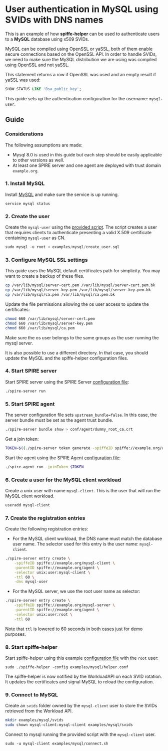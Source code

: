 # User authentication in MySQL using SVIDs with DNS names

This is an example of how **spiffe-helper** can be used to authenticate users to a **MySQL** database using x509 SVIDs.

MySQL can be compiled using OpenSSL or yaSSL, both of them enable secure connections based on the OpenSSL API.
In order to handle SVIDs, we need to make sure the MySQL distribution we are using was compiled using OpenSSL and not yaSSL.

This statement returns a row if OpenSSL was used and an empty result if yaSSL was used:

```sql
SHOW STATUS LIKE 'Rsa_public_key';
```

This guide sets up the authentication configuration for the username: `mysql-user`.

## Guide

### Considerations
The following assumptions are made:
+ Mysql 8.0 is used in this guide but each step should be easily applicable to other versions as well.
+ At least one SPIRE server and one agent are deployed with trust domain `example.org`.

### 1. Install MySQL
Install [MySQL](https://dev.mysql.com/doc/mysql-installation-excerpt/8.0/en/) and make sure the service is up running.
```
service mysql status
```

### 2. Create the user
Create the `mysql-user` using the [provided script](create_user.sql).
The script creates a user that requires clients to authenticate presenting a valid X.509 certificate containing `mysql-user` as CN.
```sql
sudo mysql -u root < examples/mysql/create_user.sql
```

### 3. Configure MySQL SSL settings
This guide uses the MySQL default certificates path for simplicity. You may want to create a backup of these files.

```bash
cp /var/lib/mysql/server-cert.pem /var/lib/mysql/server-cert.pem.bk
cp /var/lib/mysql/server-key.pem /var/lib/mysql/server-key.pem.bk
cp /var/lib/mysql/ca.pem /var/lib/mysql/ca.pem.bk
```
Update the file permissions allowing the os user access to update the certificates:
```bash
chmod 660 /var/lib/mysql/server-cert.pem
chmod 660 /var/lib/mysql/server-key.pem
chmod 660 /var/lib/mysql/ca.pem
```
Make sure the os user belongs to the same groups as the user running the mysql server.

It is also possible to use a different directory. In that case, you should update the MySQL and the spiffe-helper configuration files.

### 4. Start SPIRE server
Start SPIRE server using the SPIRE Server [configuration file](./spire-server.conf):
```bash
./spire-server run
```

### 5. Start SPIRE agent
The server configuration file sets `upstream_bundle=false`. In this case,
the server bundle must be set as the agent trust bundle.

```bash
./spire-server bundle show > conf/agent/dummy_root_ca.crt
```

Get a join token:

```bash
TOKEN=$((./spire-server token generate -spiffeID spiffe://example.org/agent)| awk '{print $2}')
```

Start the agent using the SPIRE Agent [configuration file](./spire-agent.conf):
```bash
./spire-agent run -joinToken $TOKEN
```

### 6. Create a user for the MySQL client workload
Create a unix user with name `mysql-client`. This is the user that will run the MySQL client workload.
```bash
useradd mysql-client
```

### 7. Create the registration entries
Create the following registration entries:

+ For the MySQL client workload, the DNS name must match the database user name. The selector used for this entry is the user name: `mysql-client`.
```bash
./spire-server entry create \
    -spiffeID spiffe://example.org/mysql-client \
    -parentID spiffe://example.org/agent \
    -selector unix:user:mysql-client \
    -ttl 60 \
    -dns mysql-user
```

+ For the MySQL server, we use the root user name as selector:
```bash
./spire-server entry create \
    -spiffeID spiffe://example.org/mysql-server \
    -parentID spiffe://example.org/agent \
    -selector unix:user:root \
    -ttl 60
```

Note that `ttl` is lowered to 60 seconds in both cases just for demo purposes.


### 8. Start spiffe-helper
Start spiffe-helper using this example [configuration file](examples/mysql/helper.conf) with the `root` user:

```
sudo ./spiffe-helper -config examples/mysql/helper.conf
```

The spiffe-helper is now notified by the WorkloadAPI on each SVID rotation. It updates the certificates and signal MySQL to reload the configuration.

### 9. Connect to MySQL
Create an `svids` folder owned by the `mysql-client` user to store the SVIDs retrieved from the Workload API.

```bash
mkdir examples/mysql/svids
sudo chown mysql-client:mysql-client examples/mysql/svids
```

Connect to mysql running the provided script with the `mysql-client` user.
```
sudo -u mysql-client examples/mysql/connect.sh
```
